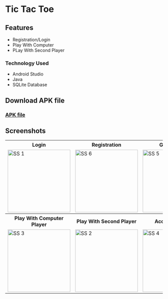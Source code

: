 <html>
<head>    
</head>
<body>
<h1> Tic Tac Toe</h1>
<h2> Features </h2>
  <ul>
    <li> Registration/Login </li>
    <li> Play With Computer </li>
    <li> PLay With Second Player</li>
  </ul>
<h3> Technology Used </h3>
<ul>
  <li> Android Studio </li>
  <li> Java </li>
  <li> SQLite Database </li>
</ul>
<h2> Download APK file </h2>
<h3><a href="https://www.mediafire.com/file/8xu55whgetmvznh/Tic+Tac+Toe.apk/file"> APK file </a> </h3>

<h2> Screenshots </h2>

<table>
  <tr> 
    <th> Login </th>
    <th> Registration </th>
    <th> Game Mode </th>
  </tr>
  
  <tr>
    <td> <img src="https://github.com/adi-1820/tictactoe/assets/103437278/d35c27a0-a228-4da8-91a0-725fc188f052" width=200 alt="SS 1"> </td>
    <td> <img src="https://github.com/adi-1820/tictactoe/assets/103437278/11aa53a6-83a5-4a57-af83-5bf0584c62ac" width=200 alt="SS 6"> </td>
    <td> <img src="https://github.com/adi-1820/tictactoe/assets/103437278/0b0ad3d3-5c30-4702-8be5-87e4ab6896a9" width=200 alt="SS 5"> </td>
  </tr>

  <tr>
    <th> Play With Computer Player </th>
    <th> Play With Second Player </th>
    <th> Account Details </th>
  </tr>

  <tr>
    <td> <img src="https://github.com/adi-1820/tictactoe/assets/103437278/29a84cfa-0d4c-469e-9f7c-8c5e98667366" width=200 alt="SS 3"> </td>    
    <td> <img src="https://github.com/adi-1820/tictactoe/assets/103437278/37abeb62-8b31-4c29-9a75-e8e87ab12046" width=200 alt="SS 2"> </td>
    <td> <img src="https://github.com/adi-1820/tictactoe/assets/103437278/ab2a4306-9861-46a1-9c95-215951ef3a0f" width=200 alt="SS 4"> </td>
  </tr>
</table>

</body>
</html>
